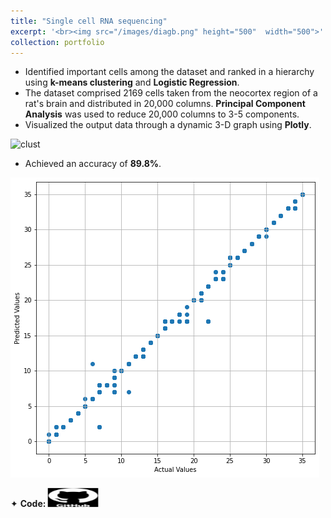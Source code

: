 ```yaml
---
title: "Single cell RNA sequencing"
excerpt: '<br><img src="/images/diagb.png" height="500"  width="500">'
collection: portfolio
---
```


* Identified important cells among the dataset and ranked in a hierarchy using **k-means clustering** and **Logistic Regression**.  
* The dataset comprised 2169 cells taken from the neocortex region of a rat's brain and distributed in 20,000 columns. **Principal Component Analysis** was used to reduce 20,000 columns to 3-5 components.
* Visualized the output data through a dynamic 3-D graph using **Plotly**.

![clust](/images/3d.gif)
  
* Achieved an accuracy of **89.8%**.

![BD](/images/acc.png)

<div class="flexcontainer">
  <div>
        <span>✦ <strong>Code:</strong></span> <a href="https://github.com/SudarshanaSRao/Python-and-its-applications-in-ML/tree/RNA-sequencing" onclick="trackOutboundLink(this);">
      <img class="pulse" height="30px" src="/images/github-logo-git-hub-icon-with-text-on-white-and-black-background-free-vector.jpg" width="80px">
    </a>
  </div>
</div>
<style>
@keyframes pulse {
  0% {
    transform: scale(1);
  }
  50% {
    transform: scale(1.1);
  }
  100% {
    transform: scale(1);
  }
}
.pulse {
  animation: pulse 2s infinite ease-in-out;
}
</style>
